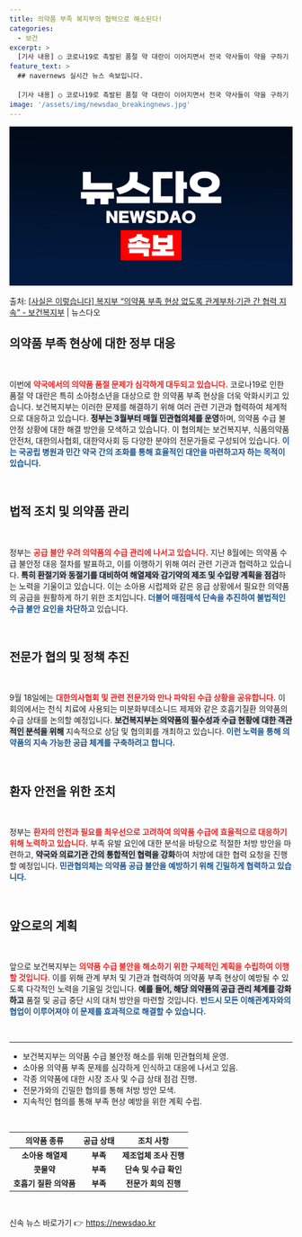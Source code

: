 ```yaml
---
title: 의약품 부족 복지부의 협력으로 해소된다!
categories:
  - 보건
excerpt: >
  [기사 내용] ○ 코로나19로 촉발된 품절 약 대란이 이어지면서 전국 약사들이 약을 구하기 어렵고, 특히 소…
feature_text: >
  ## navernews 실시간 뉴스 속보입니다.

  [기사 내용] ○ 코로나19로 촉발된 품절 약 대란이 이어지면서 전국 약사들이 약을 구하기 어렵고, 특히 소…
image: '/assets/img/newsdao_breakingnews.jpg'
---
```


![뉴스다오 속보](/assets/img/newsdao_breakingnews.jpg)

<p>출처: <a href="https://newsdao.kr/1939" rel="dofollow">[사실은 이렇습니다] 복지부 “의약품 부족 현상 없도록 관계부처·기관 간 협력 지속” - 보건복지부</a> | 뉴스다오</p>

<h2 data-ke-size="size26">의약품 부족 현상에 대한 정부 대응</h2>

<p data-ke-size="size16">&nbsp;</p>

이번에 <b><span style="color: #ee2323;">약국에서의 의약품 품절 문제가 심각하게 대두되고 있습니다.</span></b> 코로나19로 인한 품절 약 대란은 특히 소아청소년을 대상으로 한 의약품 부족 현상을 더욱 악화시키고 있습니다. 보건복지부는 이러한 문제를 해결하기 위해 여러 관련 기관과 협력하여 체계적으로 대응하고 있습니다. <b><span style="background-color: #21538527;">정부는 3월부터 매월 민관협의체를 운영</span></b>하며, 의약품 수급 불안정 상황에 대한 해결 방안을 모색하고 있습니다. 이 협의체는 보건복지부, 식품의약품안전처, 대한의사협회, 대한약사회 등 다양한 분야의 전문가들로 구성되어 있습니다. <b><span style="color: #1a5490;">이는 국공립 병원과 민간 약국 간의 조화를 통해 효율적인 대안을 마련하고자 하는 목적이 있습니다.</span></b> 

<p data-ke-size="size16">&nbsp;</p>

<h2 data-ke-size="size26">법적 조치 및 의약품 관리</h2>

<p data-ke-size="size16">&nbsp;</p>

정부는 <b><span style="color: #ee2323;">공급 불안 우려 의약품의 수급 관리에 나서고 있습니다.</span></b> 지난 8월에는 의약품 수급 불안정 대응 절차를 발표하고, 이를 이행하기 위해 여러 관련 기관과 협력하고 있습니다. <b><span style="background-color: #21538527;">특히 환절기와 동절기를 대비하여 해열제와 감기약의 제조 및 수입량 계획을 점검</span></b>하는 노력을 기울이고 있습니다. 이는 소아용 시럽제와 같은 응급 상황에서 필요한 의약품의 공급을 원활하게 하기 위한 조치입니다. <b><span style="color: #1a5490;">더불어 매점매석 단속을 추진하여 불법적인 수급 불안 요인을 차단하고</span></b> 있습니다.

<p data-ke-size="size16">&nbsp;</p>

<h2 data-ke-size="size26">전문가 협의 및 정책 추진</h2>

<p data-ke-size="size16">&nbsp;</p>

9월 18일에는 <b><span style="color: #ee2323;">대한의사협회 및 관련 전문가와 만나 파악된 수급 상황을 공유합니다.</span></b> 이 회의에서는 천식 치료에 사용되는 미분화부데소니드 제제와 같은 호흡기질환 의약품의 수급 상태를 논의할 예정입니다. <b><span style="background-color: #21538527;">보건복지부는 의약품의 필수성과 수급 현황에 대한 객관적인 분석을 위해</span></b> 지속적으로 상담 및 협의회를 개최하고 있습니다. <b><span style="color: #1a5490;">이런 노력을 통해 의약품의 지속 가능한 공급 체계를 구축하려고 합니다.</span></b>

<p data-ke-size="size16">&nbsp;</p>

<h2 data-ke-size="size26">환자 안전을 위한 조치</h2>

<p data-ke-size="size16">&nbsp;</p>

정부는 <b><span style="color: #ee2323;">환자의 안전과 필요를 최우선으로 고려하여 의약품 수급에 효율적으로 대응하기 위해 노력하고 있습니다.</span></b> 부족 유발 요인에 대한 분석을 바탕으로 적절한 처방 방안을 마련하고, <b><span style="background-color: #21538527;">약국와 의료기관 간의 통합적인 협력을 강화</span></b>하여 처방에 대한 협력 요청을 진행할 예정입니다. <b><span style="color: #1a5490;">민관협의체는 의약품 공급 불안을 예방하기 위해 긴밀하게 협력하고 있습니다.</span></b>

<p data-ke-size="size16">&nbsp;</p>

<h2 data-ke-size="size26">앞으로의 계획</h2>

<p data-ke-size="size16">&nbsp;</p>

앞으로 보건복지부는 <b><span style="color: #ee2323;">의약품 수급 불안을 해소하기 위한 구체적인 계획을 수립하여 이행할 것입니다.</span></b> 이를 위해 관계 부처 및 기관과 협력하여 의약품 부족 현상이 예방될 수 있도록 다각적인 노력을 기울일 것입니다. <b><span style="background-color: #21538527;">예를 들어, 해당 의약품의 공급 관리 체계를 강화하고</span></b> 품절 및 공급 중단 시의 대처 방안을 마련할 것입니다. <b><span style="color: #1a5490;">반드시 모든 이해관계자와의 협업이 이루어져야 이 문제를 효과적으로 해결할 수 있습니다.</span></b> 

<p data-ke-size="size16">&nbsp;</p>

<hr>

<ul>
    <li>보건복지부는 의약품 수급 불안정 해소를 위해 민관협의체 운영.</li>
    <li>소아용 의약품 부족 문제를 심각하게 인식하고 대응에 나서고 있음.</li>
    <li>각종 의약품에 대한 시장 조사 및 수급 상태 점검 진행.</li>
    <li>전문가와의 긴밀한 협의를 통해 처방 방안 모색.</li>
    <li>지속적인 협의를 통해 부족 현상 예방을 위한 계획 수립.</li>
</ul>

<p data-ke-size="size16">&nbsp;</p>

<table style="width: 100%;">
    <thead>
        <tr>
            <th style="text-align: center;">의약품 종류</th>
            <th style="text-align: center;">공급 상태</th>
            <th style="text-align: center;">조치 사항</th>
        </tr>
    </thead>
    <tbody>
        <tr>
            <td style="text-align: center; height: 17px;"><b>소아용 해열제</b></td>
            <td style="text-align: center; height: 17px;"><b>부족</b></td>
            <td style="text-align: center; height: 17px;"><b>제조업체 조사 진행</b></td>
        </tr>
        <tr>
            <td style="text-align: center; height: 17px;"><b>콧물약</b></td>
            <td style="text-align: center; height: 17px;"><b>부족</b></td>
            <td style="text-align: center; height: 17px;"><b>단속 및 수급 확인</b></td>
        </tr>
        <tr>
            <td style="text-align: center; height: 17px;"><b>호흡기 질환 의약품</b></td>
            <td style="text-align: center; height: 17px;"><b>부족</b></td>
            <td style="text-align: center; height: 17px;"><b>전문가 회의 진행</b></td>
        </tr>
    </tbody>
</table>

<p data-ke-size="size16">&nbsp;</p> 

신속 뉴스 바로가기 👉 <a href="https://newsdao.kr" rel="dofollow">https://newsdao.kr</a>


